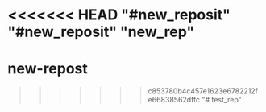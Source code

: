 <<<<<<< HEAD
"#new_reposit" 
"#new_reposit" 
"new_rep" 
=======
# new-repost
>>>>>>> c853780b4c457e1623e6782212fe66838562dffc
"# test_rep" 
